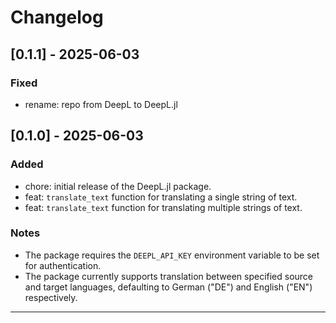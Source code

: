 # Changelog

## [0.1.1] - 2025-06-03

### Fixed 
- rename: repo from DeepL to DeepL.jl
  
## [0.1.0] - 2025-06-03
 
### Added
- chore: initial release of the DeepL.jl package.
- feat: `translate_text` function for translating a single string of text.
- feat: `translate_text` function for translating multiple strings of text.

### Notes
- The package requires the `DEEPL_API_KEY` environment variable to be set for authentication.
- The package currently supports translation between specified source and target languages, defaulting to German ("DE") and English ("EN") respectively.
********